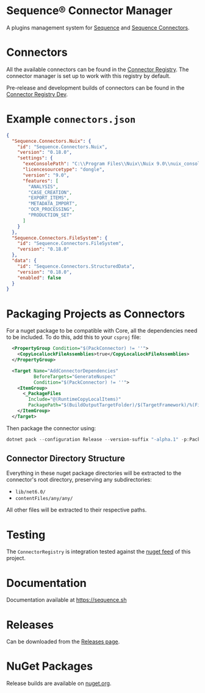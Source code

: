 # Sequence® Connector Manager

A plugins management system for [Sequence](https://sequence.sh) and
[Sequence Connectors](https://gitlab.com/sequence/connectors).

# Connectors

All the available connectors can be found in the
[Connector Registry](https://gitlab.com/sequence/connector-registry/-/packages).
The connector manager is set up to work with this registry by default.

Pre-release and development builds of connectors can be found in the
[Connector Registry Dev](https://gitlab.com/sequence/connector-registry-dev/-/packages).

# Example `connectors.json`

```json
{
  "Sequence.Connectors.Nuix": {
    "id": "Sequence.Connectors.Nuix",
    "version": "0.18.0",
    "settings": {
      "exeConsolePath": "C:\\Program Files\\Nuix\\Nuix 9.0\\nuix_console.exe",
      "licencesourcetype": "dongle",
      "version": "9.0",
      "features": [
        "ANALYSIS",
        "CASE_CREATION",
        "EXPORT_ITEMS",
        "METADATA_IMPORT",
        "OCR_PROCESSING",
        "PRODUCTION_SET"
      ]
    }
  },
  "Sequence.Connectors.FileSystem": {
    "id": "Sequence.Connectors.FileSystem",
    "version": "0.18.0"
  },
  "data": {
    "id": "Sequence.Connectors.StructuredData",
    "version": "0.18.0",
    "enabled": false
  }
}
```

# Packaging Projects as Connectors

For a nuget package to be compatible with Core, all the dependencies
need to be included. To do this, add this to your `csproj` file:

```xml
  <PropertyGroup Condition="$(PackConnector) != ''">
    <CopyLocalLockFileAssemblies>true</CopyLocalLockFileAssemblies>
  </PropertyGroup>

  <Target Name="AddConnectorDependencies"
          BeforeTargets="GenerateNuspec"
          Condition="$(PackConnector) != ''">
    <ItemGroup>
      <_PackageFiles
        Include="@(RuntimeCopyLocalItems)"
        PackagePath="$(BuildOutputTargetFolder)/$(TargetFramework)/%(Filename)%(Extension)" />
    </ItemGroup>
  </Target>
```

Then package the connector using:

```powershell
dotnet pack --configuration Release --version-suffix "-alpha.1" -p:PackConnector=true --output ./
```

## Connector Directory Structure

Everything in these nuget package directories will be extracted to the connector's
root directory, preserving any subdirectories:

- `lib/net6.0/`
- `contentFiles/any/any/`

All other files will be extracted to their respective paths.

# Testing

The `ConnectorRegistry` is integration tested against the
[nuget feed](https://gitlab.com/sequence/connectormanager/-/packages) of this project.

# Documentation

Documentation available at https://sequence.sh

# Releases

Can be downloaded from the [Releases page](https://gitlab.com/sequence/connectormanager/-/releases).

# NuGet Packages

Release builds are available on [nuget.org](https://www.nuget.org/profiles/Sequence).
